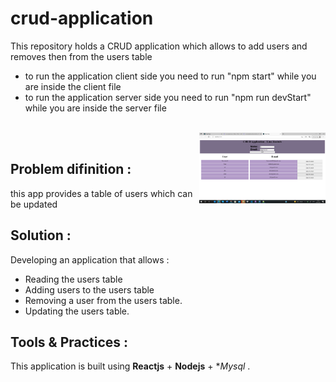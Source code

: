 # crud-application
  This repository holds a CRUD application which allows to add users and removes then from the users table
- to run the application client side you need to run "npm start" while you are inside the client file
- to run the application server side you need to run "npm run devStart" while you are inside the server file

</br><img align = "right" src = "https://github.com/linaza/crud-application/blob/main/pic12.jpg.png" width = 40% ></br>


## Problem difinition :
 this app provides a table of users which can be updated 
## Solution :
Developing an application that allows :
- Reading the users table
- Adding users to the users table
- Removing a user from the users table.
- Updating the users table.

## Tools & Practices :
This application is built using **Reactjs** + **Nodejs** + **Mysql* . 

